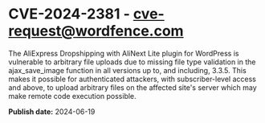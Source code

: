 # CVE-2024-2381 - cve-request@wordfence.com

The AliExpress Dropshipping with AliNext Lite plugin for WordPress is vulnerable to arbitrary file uploads due to missing file type validation in the ajax_save_image function in all versions up to, and including, 3.3.5. This makes it possible for authenticated attackers, with subscriber-level access and above, to upload arbitrary files on the affected site's server which may make remote code execution possible.

**Publish date:** 2024-06-19
